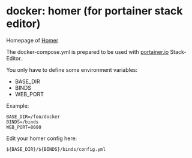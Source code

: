 # docker: homer (for portainer stack editor)

Homepage of [Homer](https://github.com/bastienwirtz/homer)

The docker-compose.yml is prepared to be used with [portainer.io](https://www.portainer.io) Stack-Editor.

You only have to define some environment variables:

* BASE_DIR
* BINDS
* WEB_PORT

Example:
```
BASE_DIR=/foo/docker
BINDS=/binds
WEB_PORT=8080
```

Edit your homer config here:
```
${BASE_DIR}/${BINDS}/binds/config.yml
```
